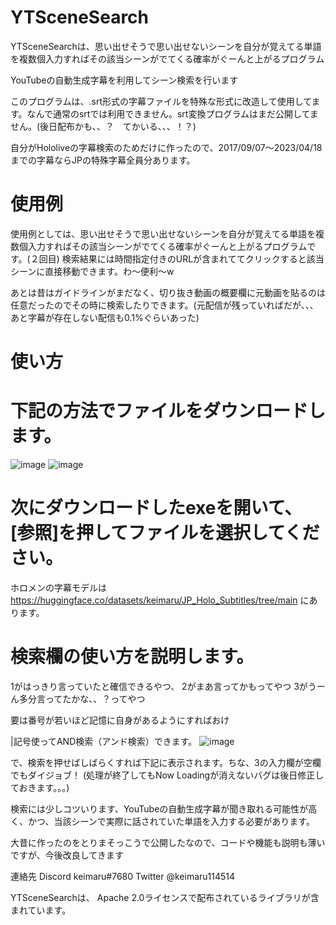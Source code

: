 # YTSceneSearch

YTSceneSearchは、思い出せそうで思い出せないシーンを自分が覚えてる単語を複数個入力すればその該当シーンがでてくる確率がぐーんと上がるプログラム

YouTubeの自動生成字幕を利用してシーン検索を行います

このプログラムは、.srt形式の字幕ファイルを特殊な形式に改造して使用してます。なんで通常のsrtでは利用できません。srt変換プログラムはまだ公開してません。(後日配布かも、、？　てかいる、、、！？)

自分がHololiveの字幕検索のためだけに作ったので、2017/09/07～2023/04/18までの字幕ならJPの特殊字幕全員分あります。


# 使用例

使用例としては、思い出せそうで思い出せないシーンを自分が覚えてる単語を複数個入力すればその該当シーンがでてくる確率がぐーんと上がるプログラムです。(２回目)
検索結果には時間指定付きのURLが含まれててクリックすると該当シーンに直接移動できます。わ～便利～w

あとは昔はガイドラインがまだなく、切り抜き動画の概要欄に元動画を貼るのは任意だったのでその時に検索したりできます。(元配信が残っていればだが、、、あと字幕が存在しない配信も0.1%ぐらいあった)

# 使い方

# 下記の方法でファイルをダウンロードします。
![image](https://github.com/keimaruO/YTSceneSearch/assets/91080250/2ce79d79-ff49-47db-8622-da319e101f32)
![image](https://github.com/keimaruO/YTSceneSearch/assets/91080250/73d49cad-3281-43cc-9312-d349cb82503d)



# 次にダウンロードしたexeを開いて、[参照]を押してファイルを選択してください。

ホロメンの字幕モデルは
https://huggingface.co/datasets/keimaru/JP_Holo_Subtitles/tree/main
にあります。

# 検索欄の使い方を説明します。
1がはっきり言っていたと確信できるやつ、
2がまあ言ってかもってやつ
3がうーん多分言ってたかな、、？ってやつ

要は番号が若いほど記憶に自身があるようにすればおけ

|記号使ってAND検索（アンド検索）できます。
![image](https://github.com/keimaruO/YTSceneSearch/assets/91080250/e8294280-c95d-4144-a3e4-87df20907f7c)

で、検索を押せばしばらくすれば下記に表示されます。ちな、3の入力欄が空欄でもダイジョブ！
(処理が終了してもNow Loadingが消えないバグは後日修正しておきます。。。)

検索には少しコツいります、YouTubeの自動生成字幕が聞き取れる可能性が高く、かつ、当該シーンで実際に話されていた単語を入力する必要があります。

大昔に作ったのをとりまそっこうで公開したなので、コードや機能も説明も薄いですが、今後改良してきます

連絡先
Discord keimaru#7680
Twitter @keimaru114514

YTSceneSearchは、 Apache 2.0ライセンスで配布されているライブラリが含まれています。

